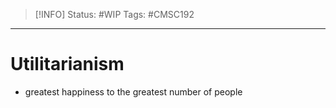 > [!INFO]
> Status: #WIP 
> Tags: #CMSC192 

----
# Utilitarianism
- greatest happiness to the greatest number of people